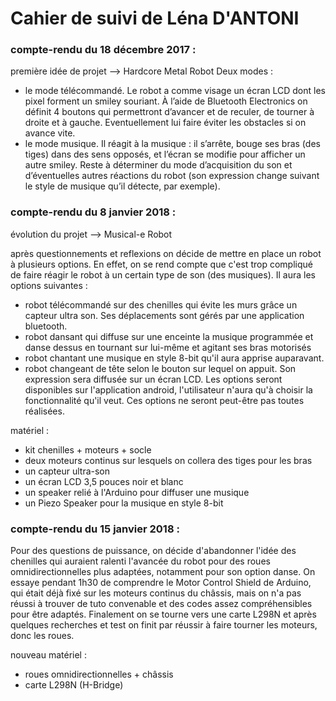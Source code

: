 # Cahier de suivi de Léna D'ANTONI #
 
### compte-rendu du 18 décembre 2017 : ###
 
première idée de projet --> Hardcore Metal Robot
Deux modes :
- le mode télécommandé. Le robot a comme visage un écran LCD dont les pixel forment un smiley souriant. À l’aide de Bluetooth Electronics on définit 4 boutons qui permettront d’avancer et de reculer, de tourner à droite et à gauche.
Eventuellement lui faire éviter les obstacles si on avance vite.
- le mode musique. Il réagit à la musique : il s’arrête, bouge ses bras (des tiges) dans des sens opposés, et l’écran se modifie pour afficher un autre smiley.
Reste à déterminer du mode d’acquisition du son et d’éventuelles autres réactions du robot (son expression change suivant le style de musique qu’il détecte, par exemple).
 
### compte-rendu du 8 janvier 2018 : ###
 
évolution du projet --> Musical-e Robot

après questionnements et reflexions on décide de mettre en place un robot à plusieurs options. En effet, on se rend compte que c'est trop compliqué de faire réagir le robot à un certain type de son (des musiques).
Il aura les options suivantes :
- robot télécommandé sur des chenilles qui évite les murs grâce un capteur ultra son. Ses déplacements sont gérés par une application bluetooth.
- robot dansant qui diffuse sur une enceinte la musique programmée et danse dessus en tournant sur lui-même et agitant ses bras motorisés
- robot chantant une musique en style 8-bit qu'il aura apprise auparavant.
- robot changeant de tête selon le bouton sur lequel on appuit. Son expression sera diffusée sur un écran LCD.
Les options seront disponibles sur l'application android, l'utilisateur n'aura qu'à choisir la fonctionnalité qu'il veut.
Ces options ne seront peut-être pas toutes réalisées. 
 
matériel : 
- kit chenilles + moteurs + socle 
- deux moteurs continus sur lesquels on collera des tiges pour les bras
- un capteur ultra-son
- un écran LCD 3,5 pouces noir et blanc
- un speaker relié à l'Arduino pour diffuser une musique
- un Piezo Speaker pour la musique en style 8-bit

### compte-rendu du 15 janvier 2018 : ###

Pour des questions de puissance, on décide d'abandonner l'idée des chenilles qui auraient ralenti l'avancée du robot pour des roues omnidirectionnelles plus adaptées, notamment pour son option danse. On essaye pendant 1h30 de comprendre le Motor Control Shield de Arduino, qui était déjà fixé sur les moteurs continus du châssis, mais on n'a pas réussi à trouver de tuto convenable et des codes assez compréhensibles pour être adaptés. 
Finalement on se tourne vers une carte L298N et après quelques recherches et test on finit par réussir à faire tourner les moteurs, donc les roues.

nouveau matériel : 
- roues omnidirectionnelles + châssis
- carte L298N (H-Bridge)
